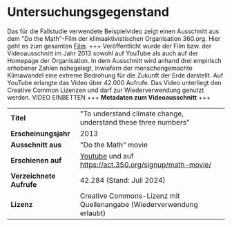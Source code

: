 # Untersuchungsgegenstand

Das für die Fallstudie verwendete Beispielvideo zeigt einen Ausschnitt aus dem "Do the Math"-Film der klimaaktivistischen Organisation 360.org. Hier geht es zum gesamten [Film](https://act.350.org/signup/math-movie/).
+++
Veröffentlicht wurde der Film bzw. der Videoausschnitt im Jahr 2013 sowohl auf YouTube als auch auf der Homepage der Organisation. In dem Ausschnitt wird anhand drei empirisch erhobener Zahlen nahegelegt, inwiefern der menschengemachte Klimawandel eine extreme Bedrohung für die Zukunft der Erde darstellt. Auf YouTube erlangte das Video über 42.000 Aufrufe. Das Video unterliegt den Creative Common Lizenzen und darf zur Wiederverwendung genutzt werden. VIDEO EINBETTEN
+++
**Metadaten zum Videoausschnitt**
+++

|                     |                                                    |
|---------------------|----------------------------------------------------|
| **Titel**           | "To understand climate change, understand these three numbers" |
| **Erscheinungsjahr**| 2013                                               |
| **Ausschnitt aus**  | "Do the Math" movie                                |
| **Erschienen auf**  | [Youtube](https://www.youtube.com/watch?v=5KtGg-Lvxso) und auf https://act.350.org/signup/math-movie/ |
| **Verzeichnete Aufrufe** | 42.284 (Stand: Juli 2024)                    |
| **Lizenz**          | Creative Commons-Lizenz mit Quellenangabe (Wiederverwendung erlaubt) |
                        